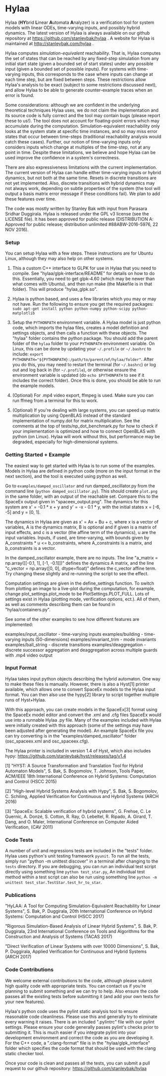 # Hylaa #

Hylaa (**HY**brid **L**inear **A**utomata **A**nalyzer) is a verification tool for system models with linear ODEs, time-varying inputs, and possibly hybrid dynamics. The latest version of Hylaa is always available on our github repository at https://github.com/stanleybak/hylaa . A website for Hylaa is maintained at http://stanleybak.com/hylaa .

Hylaa computes *simulation-equivalent* reachability. That is, Hylaa computes the set of states that can be reached by any fixed-step simulation from any initial start state (given a bounded set of start states) under any possible input (given a bounded set of possible inputs). For systems with time-varying inputs, this corresponds to the case where inputs can change at each time step, but are fixed between steps. These restrictions allow Hylaa's analysis to be exact (subject to some restrictions discussed next), and allow Hylaa to be able to generate counter-example traces when an error is found.

Some considerations: although we are confident in the underlying theoretical techniques Hylaa uses, we do not claim the implementation and its source code is fully correct and the tool may contain bugs (please report these to us!). The tool does not account for floating-point errors which may accumulate during the computation. Simulation-equivalent reachability only looks at the system state at specific time instances, and so may miss error states that occur between time-steps (traditional reachability analysis would catch these cases). Further, our notion of time-varying inputs only considers inputs which change at multiples of the time-step, not at any point in time. Despite these limitations, we believe and hope Hylaa can be used improve the confidence in a system's correctness.

There are also expressiveness limitations with the current implementation. The current version of Hylaa can handle either time-varying inputs or hybrid dynamics, but not both at the same time. Resets in discrete transitions are not yet implemented. Also, discrete transitions with hybrid dynamics may not always work, depending on subtle properties of the system (the tool will output a basis matrix error message if these conditions fail). We plan to add these features over time.

The code was mostly written by Stanley Bak with input from Parasara Sridhar Duggirala. Hylaa is released under the GPL v3 license (see the LICENSE file). It has been approved for public release (DISTRIBUTION A: Approved for public release; distribution unlimited #88ABW-2016-5976, 22 NOV 2016).

### Setup ###

You can setup Hylaa with a few steps. These instructions are for Ubuntu Linux, although they may also help on other systems.

1. This a custom C++ interface to GLPK for use in Hylaa that you need to compile. See "hylaa/glpk-interface/README" for details on how to do this. Essentially, you need to get glpk-4.60 (which may be newer than what comes with Ubuntu), and then run make (the Makefile is in that folder). This will produce "hylaa_glpk.so".

2. Hylaa is python based, and uses a few libraries which you may or may not have. Run the following to ensure you get the required packages: `sudo apt-get install python python-numpy python-scipy python-matplotlib`

3. Setup the `PYTHONPATH` environment variable. A Hylaa model is just python code, which imports the hylaa files, creates a model definition and settings objects, and then calls a function with these objects. The "hylaa" folder contains the python package. You should add the parent folder of the `hylaa` folder to your `PYTHONPATH` environment variable. On Linux, this can be done by updating your `~/.profile` or `~/.bashrc` to include: `export PYTHONPATH="${PYTHONPATH}:/path/to/parent/of/hylaa/folder"`. After you do this, you may need to restart the terminal (for `~/.bashrc`) or log out and log back in (for `~/.profile`), or otherwise ensure the environment variable is updated (do `echo $PYTHONPATH` to see if it includes the correct folder). Once this is done, you should be able to run the example models.

4. (Optional) For .mp4 video export, ffmpeg is used. Make sure you can run ffmeg from a terminal for this to work.

5. (Optional) If you're dealing with large systems, you can speed up matrix multiplication by using OpenBLAS instead of the standard implementation of numpy.dot for matrix multiplication. See the comments at the top of tests/np_dot_benchmark.py for how to check if your implementation is optimized and how to connect OpenBLAS with python (on Linux). Hylaa will work without this, but performance may be degraded, especially for high-dimensional systems.

### Getting Started + Example ###

The easiest way to get started with Hylaa is to run some of the examples. Models in Hylaa are defined in python code (more on the input format in the next section), and the tool is executed using python as well.

Go to `examples/damped_oscillator` and run damped_oscillator.py from the command line (`python damped_oscillator.py`). This should create `plot.png` in the same folder, with an output of the reachable set. Compare this to the SpaceEx output given in "spaceex_output.png". The dynamics for this system are x' = -0.1 * x + y and y' = -x - 0.1 * y, with the initial states x = [-6, -5] and y = [0, 1]. 

The dynamics in Hylaa are given as x' = Ax + Bu + c, where x is a vector of variables, A is the dynamics matrix, B is optional and if given is a matrix of input effects, and c is a vector (the affine term of the dynamics), u are the input variables. Inputs, if used, are time-varying, with bounds given by A_constraints * u <= b_constraints, where A_constraints is a matrix, and b_constraints is a vector.

In the damped_oscillator example, there are no inputs. The line "a_matrix = np.array([[-0.1, 1], [-1, -0.1]])" defines the dynamics A matrix, and the line "c_vector = np.array([0, 0], dtype=float)" defines the c_vector affine term. Try changing these slightly and re-running the script to see the effect.

Computation settings are given in the define_settings function. To switch from plotting an image to a live-plot during the computation, for example, change plot_settings.plot_mode to be PlotSettings.PLOT_FULL. Lots of settings exist in Hylaa (plotting mode, verification options, ect.). All of them, as well as comments describing them can be found in "hylaa/containers.py". 

See some of the other examples to see how different features are implemented:

examples/input_oscillator - time-varying inputs
examples/building - time-varying inputs (50-dimensions)
examples/invariant_trim - mode invariants
examples/ball_string - discrete transitions
examples/deaggregation - discrete successor aggregation and deaggregation across multiple guards with .mp4 video output

### Input Format ###

Hylaa takes input python objects describing the hybrid automaton. One way to make these files is manually. However, there is also a Hyst[1] printer available, which allows one to convert SpaceEx models to the Hylaa input format. You can then also use the hypy[2] library to script together multiple runs of Hyst+Hylaa.

With this approach, you can create models in the SpaceEx[3] format using the SpaceEx model editor and convert the .xml and .cfg files SpaceEx would use into a runnable Hylaa .py file. Many of the examples included with Hylaa were initially created with this approach (some of the settings may have been adjusted after generating the model). An example SpaceEx file you can try converting is in the "examples/damped_oscillator" folder (osc_spaceex.xml and osc_spaceex.cfg).

The Hylaa printer is included in version 1.4 of Hyst, which also includes hypy: https://github.com/stanleybak/hyst/releases/tag/v1.4

[1] "HYST: A Source Transformation and Translation Tool for Hybrid Automaton Models", S. Bak, S. Bogomolov, T. Johnson, Tools Paper, ACM/IEEE 18th International Conference on Hybrid Systems: Computation and Control (HSCC 2015)

[2] "High-level Hybrid Systems Analysis with Hypy", S. Bak, S. Bogomolov, C. Schiling, Applied Verification for Continuous and Hybrid Systems (ARCH 2016)

[3] "SpaceEx: Scalable verification of hybrid systems", G. Frehse, C. Le Guernic, A. Donzé, S. Cotton, R. Ray, O. Lebeltel, R. Ripado, A. Girard, T. Dang, and O. Maler, International Conference on Computer Aided Verification, (CAV 2011)

### Code Tests ###

A number of unit and regressions tests are included in the "tests" folder. Hylaa uses python's unit testing framework `pyunit`. To run all the tests, simply run "python -m unittest discover" in a terminal after changing to the `tests` directory. If you are debugging, you can run an individual test script directly using something line `python test_star.py`, An individual test method within a test script can also be run using something line `python -m unittest test_star.TestStar.test_hr_to_star`.

### Publications ###

"HyLAA: A Tool for Computing Simulation-Equivalent Reachability for Linear Systems", S. Bak, P. Duggirala, 20th International Conference on Hybrid Systems: Computation and Control (HSCC 2017)

"Rigorous Simulation-Based Analysis of Linear Hybrid Systems", S. Bak, P. Duggirala, 23rd International Conference on Tools and Algorithms for the Construction and Analysis of Systems (TACAS 2017)

"Direct Verification of Linear Systems with over 10000 Dimensions", S. Bak, P. Duggirala, Applied Verification for Continuous and Hybrid Systems (ARCH 2017)

### Code Contributions ###

We welcome external contributions to the code, although please submit high quality code with appropriate tests. You can contact us if you're planning to submit something and we can try to help. Also ensure the code passes all the existing tests before submitting it (and add your own tests for your new features). 

Hylaa's python code uses the pylint static analysis tool to ensure reasonable code cleanliness. Please use this and generally try to eliminate every warning it raises. There is an included ".pylintrc" file with our pylint settings. Please ensure your code generally passes pylint's checks prior to submitting it. This is much easier if you integrate pylint into your development environment and correct the code as you are developing it. For the C++ code, a ".clang-format" file is in the "hylaa/glpk_interface" folder which specifies the code format that should be used with the clang static checker tool.

Once your code is clean and passes all the tests, you can submit a pull request to our github repository: https://github.com/stanleybak/hylaa
